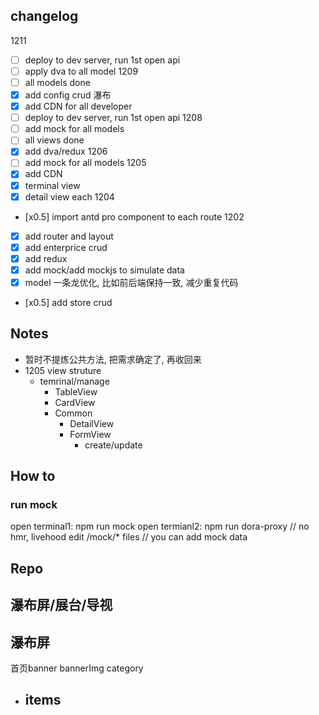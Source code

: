## changelog
1211
  - [ ] deploy to dev server, run 1st open api
  - [ ] apply dva to all model 
1209
  - [ ] all models done
  - [x] add config crud 瀑布
  - [x] add CDN for all developer
  - [ ] deploy to dev server, run 1st open api
1208
  - [ ] add mock for all models
  - [ ] all views done
  - [x] add dva/redux
1206
  - [ ] add mock for all models
1205
  - [x] add CDN
  - [x] terminal view
  - [x] detail view each
1204
  - [x0.5] import antd pro component to each route
1202
  - [x] add router and layout
  - [x] add enterprice crud
  - [x] add redux
  - [x] add mock/add mockjs to simulate data 
  - [x] model 一条龙优化, 比如前后端保持一致, 减少重复代码
  - [x0.5] add store crud




## Notes
- 暂时不提炼公共方法, 把需求确定了, 再收回来
- 1205 view struture
  - temrinal/manage
    - TableView
    - CardView
    - Common
      - DetailView
      - FormView
        - create/update

## How to
### run mock
open terminal1: npm run mock
open termianl2: npm run dora-proxy // no hmr, livehood
edit /mock/* files // you can add mock data
## Repo 



## 瀑布屏/展台/导视

## 瀑布屏
首页banner
bannerImg
category
  - items
    -  
